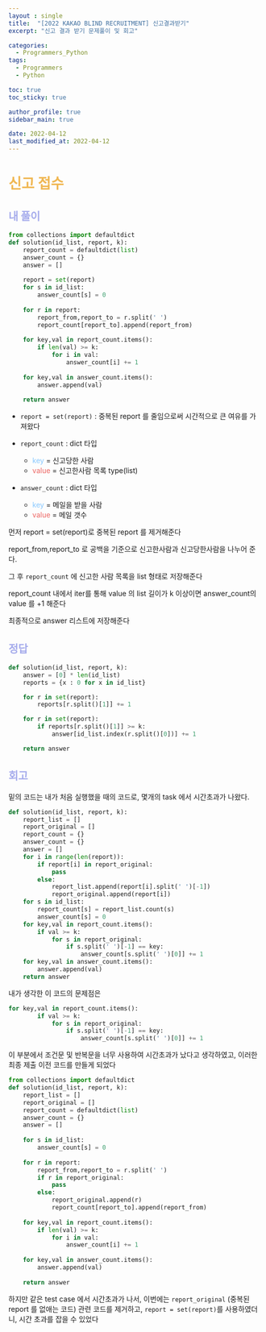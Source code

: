 ```yaml
---
layout : single
title:  "[2022 KAKAO BLIND RECRUITMENT] 신고결과받기"
excerpt: "신고 결과 받기 문제풀이 및 회고"

categories:
  - Programmers_Python
tags:
  - Programmers
  - Python

toc: true
toc_sticky: true

author_profile: true
sidebar_main: true

date: 2022-04-12
last_modified_at: 2022-04-12
---
```


# <span style="color: #f0b752">신고 접수</span>

## <span style="color: #a6acec">내 풀이</span>

```python
from collections import defaultdict
def solution(id_list, report, k):
    report_count = defaultdict(list)
    answer_count = {}
    answer = []
    
    report = set(report)
    for s in id_list:
        answer_count[s] = 0
        
    for r in report:
        report_from,report_to = r.split(' ')
        report_count[report_to].append(report_from)
            
    for key,val in report_count.items():
        if len(val) >= k:
            for i in val:
                answer_count[i] += 1
                
    for key,val in answer_count.items():
        answer.append(val)
        
    return answer
```

- `report = set(report)` : 중복된 report 를 줄임으로써 시간적으로 큰 여유를 가져왔다
- `report_count` : dict 타입
	- <span style="color: #88c8ff">key</span> = 신고당한 사람
	- <span style="color: #ed6663">value</span> = 신고한사람 목록 type(list)

- `answer_count` : dict 타입
	- <span style="color: #88c8ff">key</span> = 메일을 받을 사람
	- <span style="color: #ed6663">value</span> = 메일 갯수

먼저 report = set(report)로 중복된 report 를 제거해준다

report_from,report_to 로 공백을 기준으로 신고한사람과 신고당한사람을 나누어 준다. 

그 후 `report_count` 에 신고한 사람 목록을 list 형태로 저장해준다

report_count 내에서 iter를 통해 value 의 list 길이가 k 이상이면 answer_count의 value 를 +1 해준다

최종적으로 answer 리스트에 저장해준다

## <span style="color: #a6acec">정답</span>

```python
def solution(id_list, report, k):
    answer = [0] * len(id_list)    
    reports = {x : 0 for x in id_list}

    for r in set(report):
        reports[r.split()[1]] += 1

    for r in set(report):
        if reports[r.split()[1]] >= k:
            answer[id_list.index(r.split()[0])] += 1

    return answer
```





## <span style="color: #a6acec">회고</span>

밑의 코드는 내가 처음 실행했을 때의 코드로, 몇개의 task 에서 시간초과가 나왔다.

```python
def solution(id_list, report, k):
    report_list = []
    report_original = []
    report_count = {}
    answer_count = {}
    answer = []
    for i in range(len(report)):
        if report[i] in report_original:
            pass
        else:
            report_list.append(report[i].split(' ')[-1])
            report_original.append(report[i])
    for s in id_list:
        report_count[s] = report_list.count(s)
        answer_count[s] = 0
    for key,val in report_count.items():
        if val >= k:
            for s in report_original:
                if s.split(' ')[-1] == key:
                    answer_count[s.split(' ')[0]] += 1
    for key,val in answer_count.items():
        answer.append(val)
    return answer
```

내가 생각한 이 코드의 문제점은 

```python
for key,val in report_count.items():
        if val >= k:
            for s in report_original:
                if s.split(' ')[-1] == key:
                    answer_count[s.split(' ')[0]] += 1
```

이 부분에서 조건문 및 반복문을 너무 사용하여 시간초과가 났다고 생각하였고, 이러한 최종 제출 이전 코드를 만들게 되었다

```python
from collections import defaultdict
def solution(id_list, report, k):
    report_list = []
    report_original = []
    report_count = defaultdict(list)
    answer_count = {}
    answer = []
    
    for s in id_list:
        answer_count[s] = 0
        
    for r in report:
        report_from,report_to = r.split(' ')
        if r in report_original:
            pass
        else:
            report_original.append(r)
            report_count[report_to].append(report_from)
            
    for key,val in report_count.items():
        if len(val) >= k:
            for i in val:
                answer_count[i] += 1
                
    for key,val in answer_count.items():
        answer.append(val)
        
    return answer
```

하지만 같은 test case 에서 시간초과가 나서, 이번에는 `report_original` (중복된 report 를 없애는 코드) 관련 코드를 제거하고, `report = set(report)`를 사용하였더니, 시간 초과를 잡을 수 있었다


